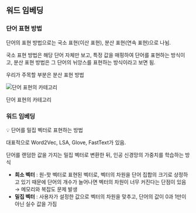 ## 워드 임베딩

### 단어 표현 방법

단어의 표현 방법으로는 국소 표현(이산 표현), 분산 표현(연속 표현)으로 나뉨.

국소 표현 방법은 해당 단어 자체만 보고, 특정 값을 매핑하여 단어를 표현하는 방식이고, 분산 표현 방법은 그 단어의 뉘앙스를 표현하는 방식이라고 보면 됨.

 우리가 주목할 부분은 분산 표현 방법

![단어 표현의 카테고리](https://prod-files-secure.s3.us-west-2.amazonaws.com/6d5bed8f-ebf3-4ada-b901-fc60fee8319e/5592a360-5f8d-4247-b5fb-69aa7415efb2/Untitled.png)

단어 표현의 카테고리

### 워드 임베딩

<aside>
💡 단어를 밀집 벡터로 표현하는 방법

</aside>

 대표적으로 Word2Vec, LSA, Glove, FastText가 있음.

단어를 랜덤한 값을 가지는 밀집 벡터로 변환한 뒤, 인공 신경망의 가중치를 학습하는 방식

- **희소 벡터** : 원-핫 벡터로 표현된 벡터로, 벡터의 차원을 단어 집합의 크기로 상정하고 있기 때문에 단어의 개수가 늘어나면 벡터의 차원이 너무 커진다는 단점이 있음 → 메모리와 복잡도 문제 발생
- **밀집 벡터** : 사용자가 설정한 값으로 벡터의 차원을 맞추고, 단어의 값이 0과 1만이 아닌 실수 값을 가짐
